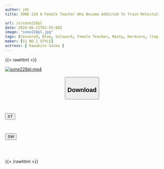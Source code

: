 ```yaml
---
author: j91
title: SONE-228 A Female Teacher Who Became Addicted To Train Molestation Ayaka Kawakita

url: /v/sone228pl
date: 2024-06-21T01:55:00Z
image: "sone228pl.jpg"
tags: [Censored, Blow, Solowork, Female Teacher, Nasty, Hardcore, (tag-censored), Slender	]
maker: [S1 NO.1 STYLE]
actress: [ Kawakita Saika ]
---
```



{{< rawhtml >}}

<div class="video" data-videoid="6WDYe9AyvKhoXP">
    <a href="javascript:;">
        <img src="/v/sone228pl/sone228pl.jpg" width="WIDTH" height="HEIGHT" alt="sone228pl.mp4" loading="lazy">
    </a>
</div>

<script type="text/javascript" src="https://j91.asia/asset/on-demand-st.js"></script>

<br>
  <link rel="stylesheet" href="https://j91.asia/asset/bs5.css">
  
  <center>
  <button class="btn btn-primary" type="button" data-bs-toggle="collapse" data-bs-target=".multi-collapse" aria-expanded="false" aria-controls="multiCollapseExample1 multiCollapseExample2"><h2>Download</h2></button></center>
</p>
<div class="row">
  <div class="col">
    <div class="collapse multi-collapse" id="multiCollapseExample1">
      <div class="card card-body">
	      	      <br>
<div class="buttons">  
<p><a href="/v/sone228pl/st.html" target="_blank"><button class="btn-hover color-3"><i class="fa fa-download"></i> ST</button></a></p></div>
    </div>
  </div>
</div>
  <div class="col">
    <div class="collapse multi-collapse" id="multiCollapseExample2">
      <div class="card card-body">
	      <br>
<div class="buttons">
<p><a href="/v/sone228pl/sw.html" target="_blank"><button class="btn-hover color-2"><i class="fa fa-download"></i> SW</button></a></p></div>
<br><br>
      </div>
    </div>
  </div>
</div>

{{< /rawhtml >}}